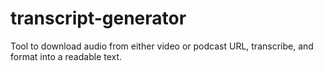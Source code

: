 # transcript-generator
Tool to download audio from either video or podcast URL, transcribe, and format into a readable text.
